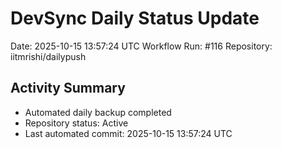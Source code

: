 # DevSync Daily Status Update
Date: 2025-10-15 13:57:24 UTC
Workflow Run: #116
Repository: iitmrishi/dailypush

## Activity Summary
- Automated daily backup completed
- Repository status: Active
- Last automated commit: 2025-10-15 13:57:24 UTC
